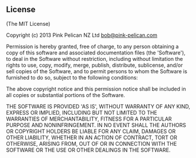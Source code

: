 ## License

(The MIT License)

Copyright (c) 2013 Pink Pelican NZ Ltd <bob@pink-pelican.com>

Permission is hereby granted, free of charge, to any person obtaining a copy of
this software and associated documentation files (the 'Software'), to deal in 
the Software without restriction, including without limitation the rights to use,
copy, modify, merge, publish, distribute, sublicense, and/or sell copies of the
Software, and to permit persons to whom the Software is furnished to do so,
subject to the following conditions:

The above copyright notice and this permission notice shall be included in all 
copies or substantial portions of the Software.

THE SOFTWARE IS PROVIDED 'AS IS', WITHOUT WARRANTY OF ANY KIND, EXPRESS OR IMPLIED, 
INCLUDING BUT NOT LIMITED TO THE WARRANTIES OF MERCHANTABILITY, FITNESS FOR A
PARTICULAR PURPOSE AND NONINFRINGEMENT. IN NO EVENT SHALL THE AUTHORS OR COPYRIGHT 
HOLDERS BE LIABLE FOR ANY CLAIM, DAMAGES OR OTHER LIABILITY, WHETHER IN AN ACTION 
OF CONTRACT, TORT OR OTHERWISE, ARISING FROM, OUT OF OR IN CONNECTION WITH THE 
SOFTWARE OR THE USE OR OTHER DEALINGS IN THE SOFTWARE.
